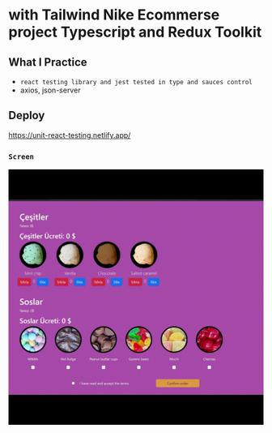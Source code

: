 # with Tailwind  Nike Ecommerse project Typescript and Redux Toolkit

## What I Practice

 - `react testing library and jest tested in type and sauces control `
 - axios, json-server 
 
 ## Deploy
 https://unit-react-testing.netlify.app/
  
 
### `Screen` </br>

![](screen.gif)  


